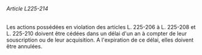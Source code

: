 ###### Article L225-214

Les actions possédées en violation des articles L. 225-206 à L. 225-208 et L. 225-210 doivent être cédées dans un délai d'un an à compter de leur souscription ou de leur acquisition. A l'expiration de ce délai, elles doivent être annulées.

